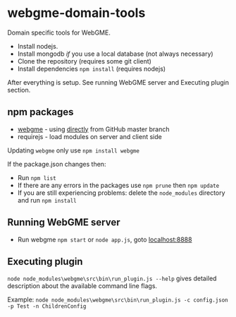 # webgme-domain-tools #

Domain specific tools for WebGME.

* Install nodejs.
* Install mongodb _if_ you use a local database (not always necessary)
* Clone the repository (requires some git client)
* Install dependencies `npm install` (requires nodejs)

After everything is setup. See running WebGME server and Executing plugin section.

## npm packages ##

* [webgme](http://webgme.org) - using [directly](https://github.com/webgme/webgme) from GitHub master branch
* requirejs - load modules on server and client side

Updating `webgme` only use `npm install webgme`

If the package.json changes then:

* Run `npm list`
* If there are any errors in the packages use `npm prune` then `npm update`
* If you are still experiencing problems: delete the `node_modules` directory and run `npm install`

## Running WebGME server ##

* Run webgme `npm start` or `node app.js`, goto [localhost:8888](http://localhost:8888)

## Executing plugin ##

`node node_modules\webgme\src\bin\run_plugin.js --help` gives detailed description about the available command line flags.

Example: `node node_modules\webgme\src\bin\run_plugin.js -c config.json -p Test -n ChildrenConfig`
